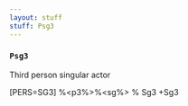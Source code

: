 ```yaml
---
layout: stuff
stuff: Psg3
---
```

### ` Psg3 ` 

Third person singular actor

[PERS=SG3]
%<p3%>%<sg%>
% Sg3
+Sg3
